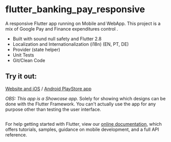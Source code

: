 # flutter_banking_pay_responsive

A responsive Flutter app running on Mobile and WebApp. This project is a mix of Google Pay and Finance expenditures control
.
- Built with sound null safety and Flutter 2.8
- Localization and Internationalization (i18n) (EN, PT, DE)
- Provider (state helper)
- Unit Tests
- Git/Clean Code

## Try it out: 
[Website and iOS](www.pedrosantos.xyz/) / 
[Android PlayStore app](https://play.google.com/store/apps/details?id=com.ousedgames.flutter_banking_pay_responsive)

*OBS: This app is a Showcase app.* Solely for showing which designs can be done with the Flutter Framework. You can't actually use the app for any purpose other than testing the user interface.

##

For help getting started with Flutter, view our
[online documentation](https://flutter.dev/docs), which offers tutorials,
samples, guidance on mobile development, and a full API reference.
